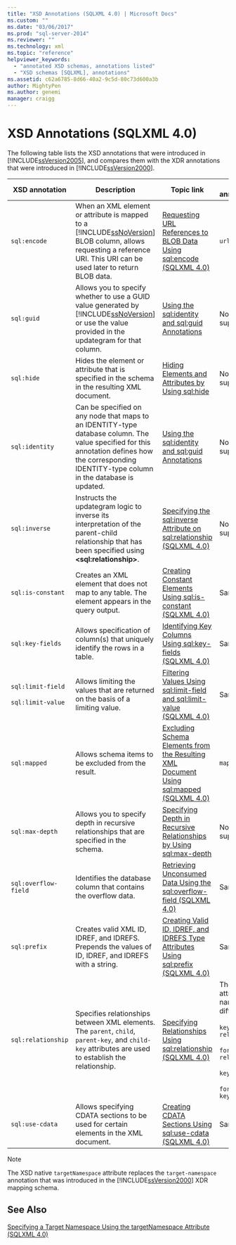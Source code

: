 ```yaml
---
title: "XSD Annotations (SQLXML 4.0) | Microsoft Docs"
ms.custom: ""
ms.date: "03/06/2017"
ms.prod: "sql-server-2014"
ms.reviewer: ""
ms.technology: xml
ms.topic: "reference"
helpviewer_keywords: 
  - "annotated XSD schemas, annotations listed"
  - "XSD schemas [SQLXML], annotations"
ms.assetid: c62a6785-8d66-40a2-9c5d-80c73d600a3b
author: MightyPen
ms.author: genemi
manager: craigg
---
```

# XSD Annotations (SQLXML 4.0)
  The following table lists the XSD annotations that were introduced in [!INCLUDE[ssVersion2005](../../includes/ssversion2005-md.md)], and compares them with the XDR annotations that were introduced in [!INCLUDE[ssVersion2000](../../includes/ssversion2000-md.md)].  
  
|XSD annotation|Description|Topic link|XDR annotation|  
|--------------------|-----------------|----------------|--------------------|  
|`sql:encode`|When an XML element or attribute is mapped to a [!INCLUDE[ssNoVersion](../../includes/ssnoversion-md.md)] BLOB column, allows requesting a reference URI. This URI can be used later to return BLOB data.|[Requesting URL References to BLOB Data Using sql:encode &#40;SQLXML 4.0&#41;](requesting-url-references-to-blob-data-using-sql-encode-sqlxml-4-0.md)|`url-encode`|  
|`sql:guid`|Allows you to specify whether to use a GUID value generated by [!INCLUDE[ssNoVersion](../../includes/ssnoversion-md.md)] or use the value provided in the updategram for that column.|[Using the sql:identity and sql:guid Annotations](using-the-sql-identity-and-sql-guid-annotations.md)|Not supported|  
|`sql:hide`|Hides the element or attribute that is specified in the schema in the resulting XML document.|[Hiding Elements and Attributes by Using sql:hide](hiding-elements-and-attributes-by-using-sql-hide.md)|Not supported|  
|`sql:identity`|Can be specified on any node that maps to an IDENTITY-type database column. The value specified for this annotation defines how the corresponding IDENTITY-type column in the database is updated.|[Using the sql:identity and sql:guid Annotations](using-the-sql-identity-and-sql-guid-annotations.md)|Not supported|  
|`sql:inverse`|Instructs the updategram logic to inverse its interpretation of the parent-child relationship that has been specified using **\<sql:relationship>**.|[Specifying the sql:inverse Attribute on sql:relationship &#40;SQLXML 4.0&#41;](specifying-the-sql-inverse-attribute-on-sql-relationship-sqlxml-4-0.md)|Not supported|  
|`sql:is-constant`|Creates an XML element that does not map to any table. The element appears in the query output.|[Creating Constant Elements Using sql:is-constant &#40;SQLXML 4.0&#41;](creating-constant-elements-using-sql-is-constant-sqlxml-4-0.md)|Same|  
|`sql:key-fields`|Allows specification of column(s) that uniquely identify the rows in a table.|[Identifying Key Columns Using sql:key-fields &#40;SQLXML 4.0&#41;](identifying-key-columns-using-sql-key-fields-sqlxml-4-0.md)|Same|  
|`sql:limit-field`<br /><br /> `sql:limit-value`|Allows limiting the values that are returned on the basis of a limiting value.|[Filtering Values Using sql:limit-field and sql:limit-value &#40;SQLXML 4.0&#41;](../sqlxml-annotated-xsd-schemas-xpath-queries/bulk-load-xml/annotation-interpretation-sql-limit-field-and-sql-limit-value.md)|Same|  
|`sql:mapped`|Allows schema items to be excluded from the result.|[Excluding Schema Elements from the Resulting XML Document Using sql:mapped &#40;SQLXML 4.0&#41;](excluding-schema-elements-from-the-xml-document-using-sql-mapped.md)|`map-field`|  
|`sql:max-depth`|Allows you to specify depth in recursive relationships that are specified in the schema.|[Specifying Depth in Recursive Relationships by Using sql:max-depth](specifying-depth-in-recursive-relationships-by-using-sql-max-depth.md)|Not supported|  
|`sql:overflow-field`|Identifies the database column that contains the overflow data.|[Retrieving Unconsumed Data Using the sql:overflow-field &#40;SQLXML 4.0&#41;](../sqlxml-annotated-xsd-schemas-xpath-queries/bulk-load-xml/annotation-interpretation-sql-overflow-field.md)|Same|  
|`sql:prefix`|Creates valid XML ID, IDREF, and IDREFS. Prepends the values of ID, IDREF, and IDREFS with a string.|[Creating Valid ID, IDREF, and IDREFS Type Attributes Using sql:prefix &#40;SQLXML 4.0&#41;](creating-valid-id-idref-and-idrefs-type-attributes-using-sql-prefix-sqlxml-4-0.md)|Same|  
|`sql:relationship`|Specifies relationships between XML elements. The `parent`, `child`, `parent-key`, and `child-key` attributes are used to establish the relationship.|[Specifying Relationships Using sql:relationship &#40;SQLXML 4.0&#41;](specifying-relationships-using-sql-relationship-sqlxml-4-0.md)|The attribute names are different:<br /><br /> `key-relation`<br /><br /> `foreign-relation`<br /><br /> `key`<br /><br /> `foreign-key`|  
|`sql:use-cdata`|Allows specifying CDATA sections to be used for certain elements in the XML document.|[Creating CDATA Sections Using sql:use-cdata &#40;SQLXML 4.0&#41;](creating-cdata-sections-using-sql-use-cdata-sqlxml-4-0.md)|Same|  
  
> [!NOTE]  
>  The XSD native `targetNamespace` attribute replaces the `target-namespace` annotation that was introduced in the [!INCLUDE[ssVersion2000](../../includes/ssversion2000-md.md)] XDR mapping schema.  
  
## See Also  
 [Specifying a Target Namespace Using the targetNamespace Attribute &#40;SQLXML 4.0&#41;](specifying-a-target-namespace-using-the-targetnamespace-attribute-sqlxml-4-0.md)  
  
  
